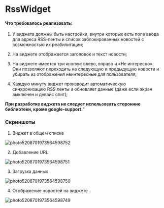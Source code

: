 # RssWidget

#### Что требовалось реализовать: 
1. У виджета должны быть настройки, внутри которых есть поле ввода для адреса RSS-ленты и список заблокированных новостей с возможностью их реабилитации; 

2. На виджете отображается заголовок и текст новости; 

3. На виджете имеется три кнопки: влево, вправо и «Не интересно». Они позволяют переходить на следующую и предыдущую новости и убирать из отображения неинтересные для пользователя; 

4. Каждую минуту виджет производит автоматическую синхронизацию RSS ленты и обновляет данные (даже если экран выключен и девайс спит);

__При разработке виджета не следует использовать сторонние библиотеки, кроме google-support.__"

### Скриншоты

1. Виджет в общем списке

![photo5208701973564598752](https://user-images.githubusercontent.com/30935929/44900497-6544fc00-ad0d-11e8-8a41-bf8f7e1c6d96.jpg)

2. Добавление URL

![photo5208701973564598751](https://user-images.githubusercontent.com/30935929/44900524-77bf3580-ad0d-11e8-8d36-91b638b6b1bd.jpg)

3. Загрузка данных

![photo5208701973564598750](https://user-images.githubusercontent.com/30935929/44900537-8279ca80-ad0d-11e8-88bf-f35ca101970d.jpg)

4. Отображение новостей на виджете

![photo5208701973564598749](https://user-images.githubusercontent.com/30935929/44900556-8a396f00-ad0d-11e8-9a05-48e9b138a97e.jpg)
